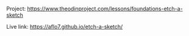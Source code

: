 Project: https://www.theodinproject.com/lessons/foundations-etch-a-sketch

Live link: https://aflo7.github.io/etch-a-sketch/